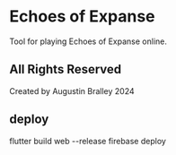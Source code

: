 # Echoes of Expanse
Tool for playing Echoes of Expanse online.

## All Rights Reserved
Created by Augustin Bralley 2024

## deploy
flutter build web --release
firebase deploy